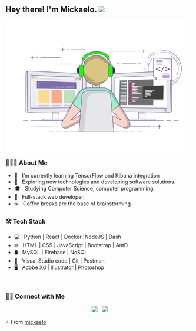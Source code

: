 <h2> Hey there! I'm Mickaelo. <img src="https://github.com/souvikguria98/souvikguria98/blob/master/Hi.gif" width="25"></h2>
<img align="right" alt="GIF" src="https://raw.githubusercontent.com/devSouvik/devSouvik/master/gif3.gif" width="500"/>

<h3> 👨🏻‍💻 About Me </h3>

- 🔭 &nbsp; I’m currently learning TensorFlow and Kibana integration
- 🤔 &nbsp; Exploring new technologies and developing software solutions.
- 🎓 &nbsp; Studying Computer Science, computer programming.
- 💼 &nbsp; Full-stack web developer.
- ☕ &nbsp; Coffee breaks are the base of brainstorming. 

<h3>🛠 Tech Stack</h3>

- 💻 &nbsp; Python | React | Docker |NodeJS | Dash
- 🌐 &nbsp; HTML | CSS | JavaScript | Bootstrap  | AntD
- 🛢 &nbsp; MySQL | Firebase | NoSQL
- 🔧 &nbsp; Visual Studio code | Git | Postman
- 🖥 &nbsp; Adobe Xd | Illustrator | Photoshop

</br>

<h3> 🤝🏻 Connect with Me </h3>

<p align="center">
&nbsp; <a href="https://www.linkedin.com/in/mottmann/" target="_blank" rel="noopener noreferrer"><img src="https://img.icons8.com/plasticine/100/000000/linkedin.png" width="50" /></a>
&nbsp; <a href="mailto:mickaelottmann2@gmail.com" target="_blank" rel="noopener noreferrer"><img src="https://img.icons8.com/plasticine/100/000000/gmail.png"  width="50" /></a>
</p>

⭐️ From [mickaelo](https://github.com/mickaelo)
